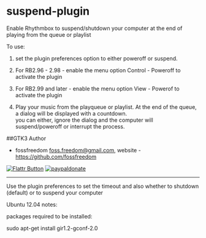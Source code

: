 suspend-plugin
==============

Enable Rhythmbox to suspend/shutdown your computer at the end of playing from the queue or playlist

To use:

 1. set the plugin preferences option to either poweroff or suspend.

 2. For RB2.96 - 2.98 - enable the menu option Control - Poweroff to activate the plugin
 
 3. For RB2.99 and later - enable the menu option View - Powerof to activate the plugin
 
 4. Play your music from the playqueue or playlist.  At the end of the queue, a dialog will be displayed with a countdown.  
 you can either, ignore the dialog and the computer will suspend/poweroff or interrupt the process.

##GTK3 Author

 - fossfreedom <foss.freedom@gmail.com>, website - https://github.com/fossfreedom

[![Flattr Button](http://api.flattr.com/button/button-compact-static-100x17.png "Flattr This!")](https://flattr.com/thing/1238849/fossfreedom-at-Flattr "fossfreedom")  [![paypaldonate](https://www.paypalobjects.com/en_GB/i/btn/btn_donate_SM.gif)](https://www.paypal.com/cgi-bin/webscr?cmd=_s-xclick&hosted_button_id=KBV682WJ3BDGL)

------------

Use the plugin preferences to set the timeout and also whether to
shutdown (default) or to suspend your computer

Ubuntu 12.04 notes:

packages required to be installed:

sudo apt-get install gir1.2-gconf-2.0
